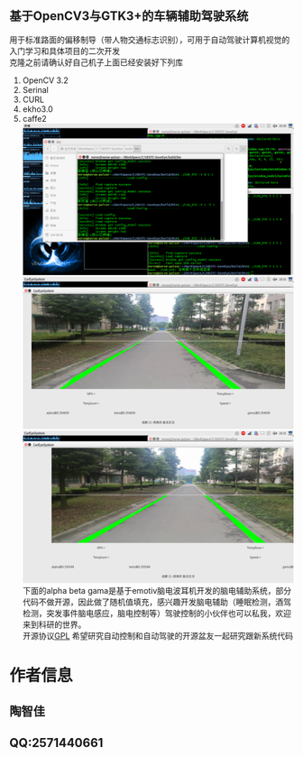 ## 基于OpenCV3与GTK3+的车辆辅助驾驶系统
用于标准路面的偏移制导（带人物交通标志识别），可用于自动驾驶计算机视觉的入门学习和具体项目的二次开发  
克隆之前请确认好自己机子上面已经安装好下列库  
1. OpenCV 3.2
2. Serinal
3. CURL
4. ekho3.0 
5. caffe2
![](./1.png)  
![](./2.png)  
![](./3.png)  
下面的alpha beta gama是基于emotiv脑电波耳机开发的脑电辅助系统，部分代码不做开源，因此做了随机值填充，感兴趣开发脑电辅助（睡眠检测，酒驾检测，突发事件脑电感应，脑电控制等）驾驶控制的小伙伴也可以私我，欢迎来到科研的世界。  
开源协议[GPL](http://www.gnu.org/licenses/gpl-3.0.html)
希望研究自动控制和自动驾驶的开源盆友一起研究跟新系统代码  
# 作者信息    
## 陶智佳
## QQ:2571440661